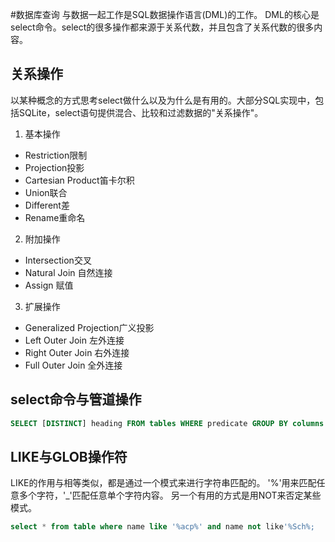 #数据库查询
与数据一起工作是SQL数据操作语言(DML)的工作。
DML的核心是select命令。select的很多操作都来源于关系代数，并且包含了关系代数的很多内容。

## 关系操作
以某种概念的方式思考select做什么以及为什么是有用的。大部分SQL实现中，包括SQLite，select语句提供混合、比较和过滤数据的"关系操作"。
  1. 基本操作
   - Restriction限制
   - Projection投影
   - Cartesian Product笛卡尔积
   - Union联合
   - Different差
   - Rename重命名
  2. 附加操作
   - Intersection交叉
   - Natural Join 自然连接
   - Assign 赋值
  3. 扩展操作
   - Generalized Projection广义投影
   - Left Outer Join 左外连接
   - Right Outer Join 右外连接
   - Full Outer Join 全外连接

## select命令与管道操作
```sql
SELECT [DISTINCT] heading FROM tables WHERE predicate GROUP BY columns HAVING predicate ORDER BY columns LIMIT count,offset;
```

## LIKE与GLOB操作符
LIKE的作用与相等类似，都是通过一个模式来进行字符串匹配的。
'%'用来匹配任意多个字符，'_'匹配任意单个字符内容。
另一个有用的方式是用NOT来否定某些模式。
```sql
select * from table where name like '%acp%' and name not like'%Sch%;
```
